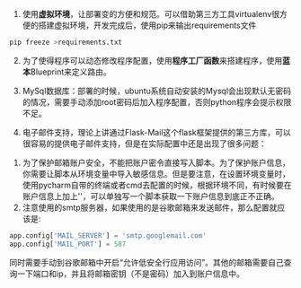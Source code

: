 1. 使用**虚拟环境**，让部署变的方便和规范。可以借助第三方工具virtualenv很方便的搭建虚拟环境，开发完成后，使用pip来输出requirements文件
```Python
pip freeze >requirements.txt
```
2. 为了使得程序可以动态修改程序配置，使用**程序工厂函数**来搭建程序，使用**蓝本**Blueprint来定义路由。

3. MySql数据库：部署的时候，ubuntu系统自动安装的Mysql会出现默认无密码的情况，需要手动添加root密码后加入程序配置，否则python程序会提示权限不足。

4. 电子邮件支持，理论上讲通过Flask-Mail这个flask框架提供的第三方库，可以很容易的提供电子邮件支持，但是在实际配置中还是出现了很多问题：
1) 为了保护邮箱账户安全，不能把账户密令直接写入脚本。为了保护账户信息，你需要让脚本从环境变量中导入敏感信息。但是要注意，在设置环境变量时，使用pycharm自带的终端或者cmd去配置的时候，根据环境不同，有时候要在账户信息上加上''，可以单独写一个脚本获取一下账户信息到底正不正确。
2) 注意使用的smtp服务器，如果使用的是谷歌邮箱来发送邮件，那么配置就应该是:
```python
app.config['MAIL_SERVER'] = 'smtp.googlemail.com' 
app.config['MAIL_PORT'] = 587 
```
同时需要手动到谷歌邮箱中开启“允许低安全行应用访问”。其他的邮箱需要自己查询一下端口和ip，并且将邮箱密钥（不是密码）加入到账户信息中。
